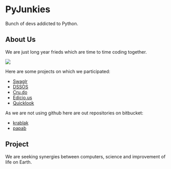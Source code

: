# PyJunkies

Bunch of devs addicted to Python.

## About Us
We are just long year frieds which are time to time coding together. 

![](https://dl.dropboxusercontent.com/u/78826/koding/koding-photos.png)

Here are some projects on which we participated:

- [Swaglr](http://www.swaglr.com/swags/all/)
- [DSSOS](http://dss-pyjunkies.rhcloud.com/)
- [Cru.do](http://cru.do)
- [Edicio.us](http://edicio.us)
- [Quicklook](https://bitbucket.org/radekhofman/quicklook/overview)

As we are not using github here are out repositories on bitbucket:

- [krablak](https://bitbucket.org/krablak)
- [papab](https://bitbucket.org/radekhofman)

## Project
We are seeking synergies between computers, science and improvement of life on Earth.
